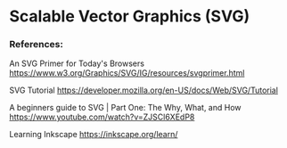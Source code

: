 # Scalable Vector Graphics (SVG)




### References:

An SVG Primer for Today's Browsers
https://www.w3.org/Graphics/SVG/IG/resources/svgprimer.html

SVG Tutorial
https://developer.mozilla.org/en-US/docs/Web/SVG/Tutorial

A beginners guide to SVG | Part One: The Why, What, and How
https://www.youtube.com/watch?v=ZJSCl6XEdP8

Learning Inkscape
https://inkscape.org/learn/
